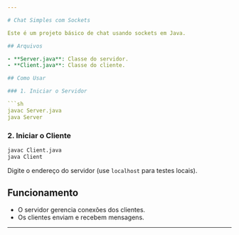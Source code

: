 ```yaml
---

# Chat Simples com Sockets

Este é um projeto básico de chat usando sockets em Java.

## Arquivos

- **Server.java**: Classe do servidor.
- **Client.java**: Classe do cliente.

## Como Usar

### 1. Iniciar o Servidor

```sh
javac Server.java
java Server
```

### 2. Iniciar o Cliente

```sh
javac Client.java
java Client
```

Digite o endereço do servidor (use `localhost` para testes locais).

## Funcionamento

- O servidor gerencia conexões dos clientes.
- Os clientes enviam e recebem mensagens.

---
```


